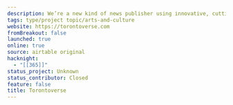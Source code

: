 ```yaml
---
description: We’re a new kind of news publisher using innovative, cutting-edge technology to tell honest, local stories. We’re using data, code, and even a little AI to do something completely fresh.
tags: type/project topic/arts-and-culture
website: https://torontoverse.com
fromBreakout: false
launched: true
online: true
source: airtable original
hacknight:
  - "[[365]]"
status_project: Unknown
status_contributor: Closed
feature: false
title: Torontoverse
---
```


